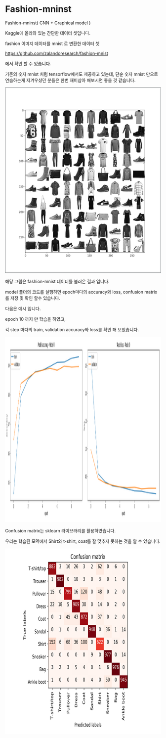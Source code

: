 # Fashion-mninst
Fashion-mninst( CNN + Graphical model )

Kaggle에 올라와 있는 간단한 데이터 셋입니다. 

fashion 이미지 데이터를  mnist 로 변환한 데이터 셋

https://github.com/zalandoresearch/fashion-mnist

에서 확인 할 수 있습니다. 

기존의 숫자 mnist 처럼 tensorflow에서도 제공하고 있는데, 단순 숫자 mnist 만으로 연습하는게 지겨우셨던 분들은 한번 재미삼아 해보시면 좋을 것 같습니다.


<p align="center">
<img height="600" src="https://github.com/MAKU315/Fashion-mninst/blob/master/img/fashoin-mnist.PNG" />
</p>


해당 그림은 fashion-mnist 데이터를 불러온 결과 입니다.



model 폴더의 코드를 실행하면 epoch마다의 accuracy와 loss, confusion matrix를 저장 및 확인 할수 있습니다. 

다음은 예시 입니다.

epoch 10 까지 만 학습을 하였고, 

각 step 마다의 train, validation accuracy와 loss를 확인 해 보았습니다. 

<p align="center">
<img height="600" src="https://github.com/MAKU315/Fashion-mninst/blob/master/img/Model%2004.png" />
</p>


Confusion matrix는 sklearn 라이브러리를 활용하였습니다. 

우리는 학습된 모덱에서 Shirt와 t-shirt, coat를 잘 맞추지 못하는 것을 알 수 있습니다. 

<p align="center">
<img height="600" src="https://github.com/MAKU315/Fashion-mninst/blob/master/img/Confusion%20matrix4.png" />
</p>
